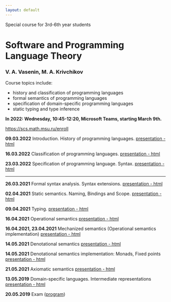 ```yaml
---
layout: default
---
```

Special course for 3rd-6th year students

# Software and Programming Language Theory

### V. A. Vasenin, M. A. Krivchikov

Course topics include:

* history and classification of programming languages
* formal semantics of programming languages
* specification of domain-specific programming languages
* static typing and type inference

**In 2022: Wednesday, 10:45-12:20, Microsoft Teams, starting March 9th.**

https://scs.math.msu.ru/enroll

<!--Please take a quick survey about the course: [Survey form](https://goo.gl/forms/PYP4oSGn0VfQQL403)-->


**09.03.2022** Introduction. History of programming languages. 
[presentation - html](presentations/01-Introduction.html)

**16.03.2022** Classification of programming languages. 
[presentation - html](presentations/02-Classification.html) 


**23.03.2022** Specification of programming language. Syntax. 
[presentation - html](presentations/03-Specification-Syntax.html) 

<hr>


**26.03.2021** Formal syntax analysis. Syntax extensions. 
[presentation - html](presentations/04-Macros-Parsing.html) 

**02.04.2021** Static semantics. Naming, Bindings and Scope. 
[presentation - html](presentations/05-Static-Semantics.html)

**09.04.2021** Typing.
[presentation - html](presentations/06-Typing.html) 

**16.04.2021** Operational semantics 
[presentation - html](presentations/07-Operational-Semantics.html)

**16.04.2021, 23.04.2021** Mechanized semantics (Operational semantics implementation)
[presentation - html](presentations/10-Operational-Semantics-Implementation.html)

**14.05.2021** Denotational semantics
[presentation - html](presentations/08-Denotational-semantics-example.html) 

**14.05.2021** Denotational semantics implementation: Monads, Fixed points
[presentation - html](presentations/09-Monads.html) 

**21.05.2021** Axiomatic semantics 
[presentation - html](presentations/11-Axiomatic-Semantics.html)

**13.05.2019** Domain-specific languages. Intermediate representations
[presentation - html](presentations/12-IR-DSL.html)

**20.05.2019** Exam ([program](presentations/program.html))
<!-- 
**24.05.2019** Possible second date for exam (by appointment)
-->
